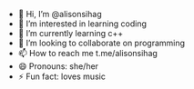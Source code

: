 - 👋 Hi, I’m @alisonsihag
- 👀 I’m interested in learning coding
- 🌱 I’m currently learning c++
- 💞️ I’m looking to collaborate on programming
- 📫 How to reach me t.me/alisonsihag
- 😄 Pronouns: she/her
- ⚡ Fun fact: loves music

<!---
alisonsihag/alisonsihag is a ✨ special ✨ repository because its `README.md` (this file) appears on your GitHub profile.
You can click the Preview link to take a look at your changes.
--->
